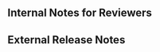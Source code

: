 ## Internal Notes for Reviewers

<!--start release notes section -->
## External Release Notes

<!--Release Notes Instructions: 

Please provide a description that allows an external user to understand the changes made, even without access to the original pull request.

If this is an internal-only change, add the `internal` label to omit the changes from the external release notes. 

Is this a cool new feature we should curate for our users? Add the `highlight` label. 
-->

<!-- end release notes section -->
